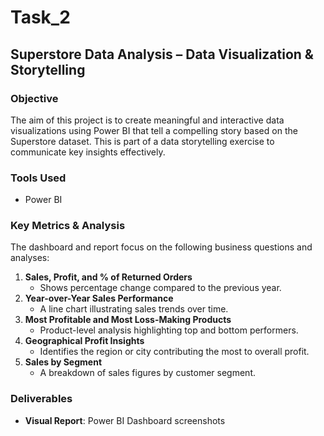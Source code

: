 # Task_2

## Superstore Data Analysis – Data Visualization & Storytelling

### Objective
The aim of this project is to create meaningful and interactive data visualizations using Power BI that tell a compelling story based on the Superstore dataset. This is part of a data storytelling exercise to communicate key insights effectively.

### Tools Used
- Power BI

### Key Metrics & Analysis
The dashboard and report focus on the following business questions and analyses:
1. **Sales, Profit, and % of Returned Orders**  
   - Shows percentage change compared to the previous year.
2. **Year-over-Year Sales Performance**  
   - A line chart illustrating sales trends over time.
3. **Most Profitable and Most Loss-Making Products**  
   - Product-level analysis highlighting top and bottom performers.
4. **Geographical Profit Insights**  
   - Identifies the region or city contributing the most to overall profit.
5. **Sales by Segment**  
   - A breakdown of sales figures by customer segment.

### Deliverables
- **Visual Report**: Power BI Dashboard screenshots
